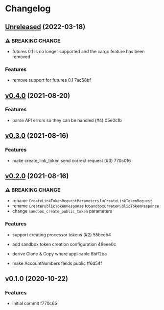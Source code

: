 # Changelog

## [Unreleased](https://github.com/telcoin/plaid/compare/v0.4.0...HEAD) (2022-03-18)

### ⚠ BREAKING CHANGE

* futures 0.1 is no longer supported and the cargo feature has been removed


### Features

* remove support for futures 0.1
 7ac58bf


## [v0.4.0](https://github.com/telcoin/plaid/compare/v0.3.0...v0.4.0) (2021-08-20)


### Features

* parse API errors so they can be handled (#4)
 05e0c1b


## [v0.3.0](https://github.com/telcoin/plaid/compare/v0.2.0...v0.3.0) (2021-08-16)


### Features

* make create_link_token send correct request (#3)
 770c0f6


## [v0.2.0](https://github.com/telcoin/plaid/compare/v0.1.0...v0.2.0) (2021-08-16)

### ⚠ BREAKING CHANGE

* rename `CreateLinkTokenRequestParameters` to`CreateLinkTokenRequest`
* rename `CreatePublicTokenResponse` to`SandboxCreatePublicTokenResponse`
* change `sandbox_create_public_token` parameters


### Features

* support creating processor tokens (#2)
 55bccb4

* add sandbox token creation configuration
 46eee0c

* derive Clone & Copy where applicable
 8bff2ba

* make AccountNumbers fields public
 ff6d54f


## v0.1.0 (2020-10-22)


### Features

* initial commit
 f770c65

